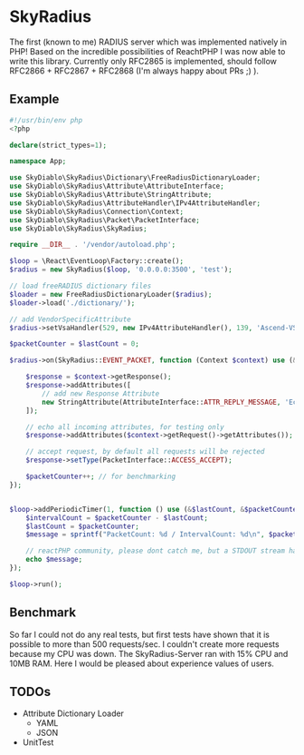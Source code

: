 # SkyRadius

The first (known to me) RADIUS server which was implemented natively in PHP! Based on the incredible
possibilities of ReachtPHP I was now able to write this library. Currently only RFC2865 is implemented,
should follow RFC2866 + RFC2867 + RFC2868 (I'm always happy about PRs ;) ).

## Example

```PHP
#!/usr/bin/env php
<?php

declare(strict_types=1);

namespace App;

use SkyDiablo\SkyRadius\Dictionary\FreeRadiusDictionaryLoader;
use SkyDiablo\SkyRadius\Attribute\AttributeInterface;
use SkyDiablo\SkyRadius\Attribute\StringAttribute;
use SkyDiablo\SkyRadius\AttributeHandler\IPv4AttributeHandler;
use SkyDiablo\SkyRadius\Connection\Context;
use SkyDiablo\SkyRadius\Packet\PacketInterface;
use SkyDiablo\SkyRadius\SkyRadius;

require __DIR__ . '/vendor/autoload.php';

$loop = \React\EventLoop\Factory::create();
$radius = new SkyRadius($loop, '0.0.0.0:3500', 'test');

// load freeRADIUS dictionary files
$loader = new FreeRadiusDictionaryLoader($radius);
$loader->load('./dictionary/');

// add VendorSpecificAttribute
$radius->setVsaHandler(529, new IPv4AttributeHandler(), 139, 'Ascend-VSA-User-Acct-Host');

$packetCounter = $lastCount = 0;

$radius->on(SkyRadius::EVENT_PACKET, function (Context $context) use (&$packetCounter) {

    $response = $context->getResponse();
    $response->addAttributes([
        // add new Response Attribute
        new StringAttribute(AttributeInterface::ATTR_REPLY_MESSAGE, 'Echo Test-Radius-Server'),
    ]);

    // echo all incoming attributes, for testing only
    $response->addAttributes($context->getRequest()->getAttributes());

    // accept request, by default all requests will be rejected
    $response->setType(PacketInterface::ACCESS_ACCEPT);

    $packetCounter++; // for benchmarking
});


$loop->addPeriodicTimer(1, function () use (&$lastCount, &$packetCounter) {
    $intervalCount = $packetCounter - $lastCount;
    $lastCount = $packetCounter;
    $message = sprintf("PacketCount: %d / IntervalCount: %d\n", $packetCounter, $intervalCount);

    // reactPHP community, please dont catch me, but a STDOUT stream handler seems not working in windows environments?
    echo $message;
});

$loop->run();
```

## Benchmark

So far I could not do any real tests, but first tests have shown that it is possible to more than 500 requests/sec.
I couldn't create more requests because my CPU was down. The SkyRadius-Server ran with 15% CPU and 10MB RAM. Here I 
would be pleased about experience values of users.

## TODOs

- Attribute Dictionary Loader
  - YAML
  - JSON
- UnitTest